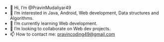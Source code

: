 - 👋 Hi, I’m @PravinMudaliyar49
- 👀 I’m interested in Java, Android, Web development, Data structures and Algorithms.
- 🌱 I’m currently learning Web development.
- 💞️ I’m looking to collaborate on Web dev projects.
- 📫 How to contact me: pravincoding49@gmail.com 

<!---
PravinMudaliyar49/PravinMudaliyar49 is a ✨ special ✨ repository because its `README.md` (this file) appears on your GitHub profile.
You can click the Preview link to take a look at your changes.
--->
